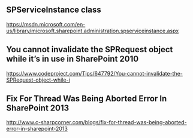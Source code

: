 ## SPServiceInstance class

https://msdn.microsoft.com/en-us/library/microsoft.sharepoint.administration.spserviceinstance.aspx


## You cannot invalidate the SPRequest object while it’s in use in SharePoint 2010

https://www.codeproject.com/Tips/647792/You-cannot-invalidate-the-SPRequest-object-while-i

## Fix For Thread Was Being Aborted Error In SharePoint 2013

http://www.c-sharpcorner.com/blogs/fix-for-thread-was-being-aborted-error-in-sharepoint-2013
